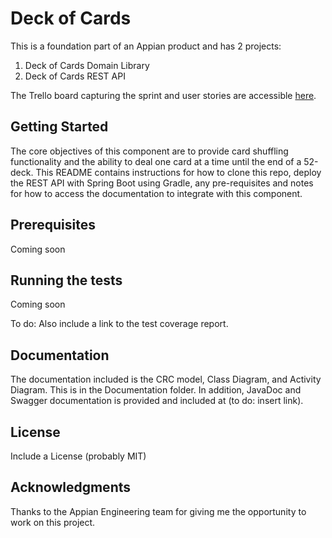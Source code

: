 # Deck of Cards

This is a foundation part of an Appian product and has 2 projects:

1. Deck of Cards Domain Library
2. Deck of Cards REST API

The Trello board capturing the sprint and user stories are accessible [here](https://trello.com/b/Iqkrc32s/deck-of-cards).

## Getting Started

The core objectives of this component are to provide card shuffling functionality and the ability to deal one card at a time until the end of a 52-deck. This README contains instructions for how to clone this repo, deploy the REST API with Spring Boot using Gradle, any pre-requisites and notes for how to access the documentation to integrate with this component.

## Prerequisites

Coming soon

## Running the tests

Coming soon

To do: Also include a link to the test coverage report.

## Documentation

The documentation included is the CRC model, Class Diagram, and Activity Diagram. This is in the Documentation folder. In addition, JavaDoc and Swagger documentation is provided and included at (to do: insert link).

## License

Include a License (probably MIT)

## Acknowledgments

Thanks to the Appian Engineering team for giving me the opportunity to work on this project. 
